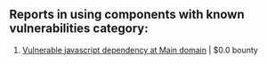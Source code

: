 ## Reports in using components with known vulnerabilities category:
1. [Vulnerable javascript dependency at Main domain](https://hackerone.com/reports/1188643) | $0.0 bounty